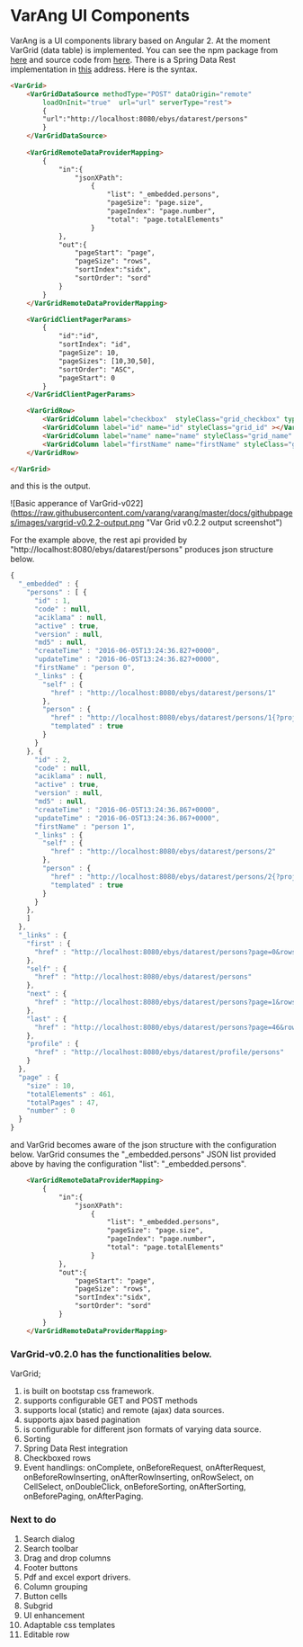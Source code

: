 # VarAng UI Components

VarAng is a UI components library based on Angular 2. At the moment VarGrid (data table) is implemented. You can see the npm package from [here](https://www.npmjs.com/package/varang) and source code from [here](https://github.com/varang/varang). There is a Spring Data Rest implementation in [this](https://github.com/varang/varang-test) address. Here is the syntax.

```html
<VarGrid>
	<VarGridDataSource methodType="POST" dataOrigin="remote" 
		loadOnInit="true"  url="url" serverType="rest">
		{
		"url":"http://localhost:8080/ebys/datarest/persons"
		}
	</VarGridDataSource>
	
	<VarGridRemoteDataProviderMapping>
		{
		    "in":{
			    "jsonXPath":
			    	{
				    	"list": "_embedded.persons",
				    	"pageSize": "page.size",
				    	"pageIndex": "page.number",
				    	"total": "page.totalElements"
			    	}
		    },
		    "out":{
		    	"pageStart": "page",
		    	"pageSize": "rows",
		    	"sortIndex":"sidx",
		    	"sortOrder": "sord"
		    }
		}
	</VarGridRemoteDataProviderMapping>			

	<VarGridClientPagerParams>
		{
		    "id":"id",
		    "sortIndex": "id",
		    "pageSize": 10,
		    "pageSizes": [10,30,50],
		    "sortOrder": "ASC",
		    "pageStart": 0
		}
	</VarGridClientPagerParams>	

	<VarGridRow>
		<VarGridColumn label="checkbox"  styleClass="grid_checkbox" type="checkbox"></VarGridColumn>
		<VarGridColumn label="id" name="id" styleClass="grid_id" ></VarGridColumn>
		<VarGridColumn label="name" name="name" styleClass="grid_name" ></VarGridColumn>
		<VarGridColumn label="firstName" name="firstName" styleClass="grid_firstName" ></VarGridColumn>
	</VarGridRow>

</VarGrid>
```

and this is the output.

![Basic apperance of VarGrid-v022] (https://raw.githubusercontent.com/varang/varang/master/docs/githubpages/images/vargrid-v0.2.2-output.png "Var Grid v0.2.2 output screenshot")

For the example above, the rest api provided by "http://localhost:8080/ebys/datarest/persons" produces json structure below.

```javascript
{
  "_embedded" : {
    "persons" : [ {
      "id" : 1,
      "code" : null,
      "aciklama" : null,
      "active" : true,
      "version" : null,
      "md5" : null,
      "createTime" : "2016-06-05T13:24:36.827+0000",
      "updateTime" : "2016-06-05T13:24:36.827+0000",
      "firstName" : "person 0",
      "_links" : {
        "self" : {
          "href" : "http://localhost:8080/ebys/datarest/persons/1"
        },
        "person" : {
          "href" : "http://localhost:8080/ebys/datarest/persons/1{?projection}",
          "templated" : true
        }
      }
    }, {
      "id" : 2,
      "code" : null,
      "aciklama" : null,
      "active" : true,
      "version" : null,
      "md5" : null,
      "createTime" : "2016-06-05T13:24:36.867+0000",
      "updateTime" : "2016-06-05T13:24:36.867+0000",
      "firstName" : "person 1",
      "_links" : {
        "self" : {
          "href" : "http://localhost:8080/ebys/datarest/persons/2"
        },
        "person" : {
          "href" : "http://localhost:8080/ebys/datarest/persons/2{?projection}",
          "templated" : true
        }
      }
    },
    ]
  },
  "_links" : {
    "first" : {
      "href" : "http://localhost:8080/ebys/datarest/persons?page=0&rows=10"
    },
    "self" : {
      "href" : "http://localhost:8080/ebys/datarest/persons"
    },
    "next" : {
      "href" : "http://localhost:8080/ebys/datarest/persons?page=1&rows=10"
    },
    "last" : {
      "href" : "http://localhost:8080/ebys/datarest/persons?page=46&rows=10"
    },
    "profile" : {
      "href" : "http://localhost:8080/ebys/datarest/profile/persons"
    }
  },
  "page" : {
    "size" : 10,
    "totalElements" : 461,
    "totalPages" : 47,
    "number" : 0
  }
}

```
and VarGrid becomes aware of the json structure with the configuration below. VarGrid consumes the "_embedded.persons" JSON list provided above by having the configuration "list": "_embedded.persons".

```html
	<VarGridRemoteDataProviderMapping>
		{
		    "in":{
			    "jsonXPath":
			    	{
				    	"list": "_embedded.persons",
				    	"pageSize": "page.size",
				    	"pageIndex": "page.number",
				    	"total": "page.totalElements"
			    	}
		    },
		    "out":{
		    	"pageStart": "page",
		    	"pageSize": "rows",
		    	"sortIndex":"sidx",
		    	"sortOrder": "sord"
		    }
		}
	</VarGridRemoteDataProviderMapping>			
```


### VarGrid-v0.2.0 has the functionalities below.

VarGrid;

1. is built on bootstap css framework.
2. supports configurable GET and POST methods
3. supports local (static) and remote (ajax) data sources.
4. supports ajax based pagination
5. is configurable for different json formats of varying data source. 
6. Sorting
7. Spring Data Rest integration
8. Checkboxed rows
9. Event handlings: onComplete, onBeforeRequest, onAfterRequest, onBeforeRowInserting, onAfterRowInserting, onRowSelect, on CellSelect, onDoubleClick, onBeforeSorting, onAfterSorting, onBeforePaging, onAfterPaging.


### Next to do

1. Search dialog
2. Search toolbar
3. Drag and drop columns
4. Footer buttons
5. Pdf and excel export drivers.
6. Column grouping
7. Button cells
8. Subgrid
9. UI enhancement
10. Adaptable css templates
11. Editable row
